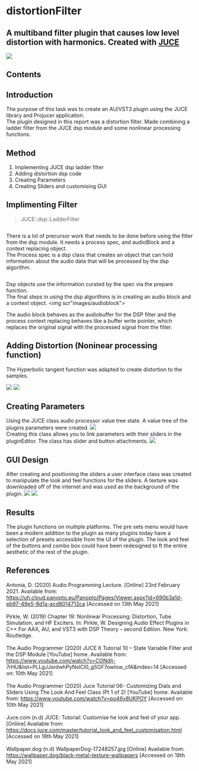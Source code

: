 # distortionFilter
<!-- imit -->
## A multiband filter plugin that causes low level distortion with harmonics. Created with [JUCE](https://juce.com/)

<img src="images/Screenshot 2022-11-20 at 15.43.16.png">

<!-- omit -->

## Contents 
<!-- omit -->

## Introduction
The purpose of this task was to create an AU/VST3 plugin using the JUCE library and Projucer application.<br/>
The plugin designed in this report was a distortion filter. Made combining a ladder filter from the JUCE dsp module and some nonlinear processing functions.<br/>

## Method
1. Implementing JUCE dsp ladder filter
2. Adding distortion dsp code
3. Creating Parameters
4. Creating Sliders and customising GUI

## Implimenting Filter
> JUCE::dsp::LadderFilter<float>
 <img scr="images/ladderfilter.png">
  
  
There is a lot of precursor work that needs to be done before using the filter from the dsp module. It needs a process spec, and audioBlock and a context replacing object.<br/>
The Process spec is a dsp class that creates an object that can hold information about the audio data that will be processed by the dsp algorithm.<br/>
  
 <img scr="images/creatingProcessspec"> 
  
Dsp objects use the information curated by the spec via the prepare function.<br/>
The final steps in using the dsp algorithms is in creating an audio block and a context object.
<img scr"images/audioblock">
  
The audio block behaves as the audiobuffer for the DSP filter and the process context replacing behaves like a buffer write pointer, which replaces the original signal with the processed signal from the filter.<br/>
  
## Adding Distortion (Noninear processing function)
The Hyperbolic tangent function was adapted to create distortion to the samples.<br/>

<img src="images/function.png">
  
<img src="images/codefunction.png">

## Creating Parameters
Using the JUCE class audio processor value tree state. A value tree of the plugins parameters were created.
<img src="images/valuetree.png">
<br/>
Creating this class allows you to link parameters with their sliders in the pluginEditor. The class has slider and button attachments.
<img src="images/attachments.png">
  
## GUI Design
After creating and positioning the sliders a user interface class was created to manipulate the look and feel functions for the sliders. A texture was downloaded off of the internet and was used as the background of the plugin.
<img src="images/gui.png">
<img src="images/guiclass.png">

## Results
The plugin functions on multiple platforms. The pre sets menu would have been a modern addition to the plugin as many plugins today have a selection of presets accessible from the UI of the plugin. The look and feel of the buttons and combo box could have been redesigned to ft the entire aesthetic of the rest of the plugin.



## References 
Antonia, D. (2020) Audio Programming Lecture. [Online] 23rd February 2021. Available from:
https://uh.cloud.panopto.eu/Panopto/Pages/Viewer.aspx?id=690b3a1d-eb97-49e5-8d1a-acd8014712ca [Accessed on 13th May 2021]<br/>
<br/>
Pirkle, W. (2019) Chapter 19: Nonlinear Processing: Distortion, Tube Simulation, and HF Exciters. In: Pirkle, W. Designing Audio Effect Plugins in C++ For AAX, AU, and VST3 with DSP Theory – second Edition. New York: Routledge.<br/>
<br/>
The Audio Programmer (2020) JUCE 6 Tutorial 10 – State Variable Filter and the DSP Module [YouTube] home. Available from: https://www.youtube.com/watch?v=CONdIj- 7rHU&list=PLLgJJsrdwhPyNsICl0_gSGF7owIow_cfA&index=14 [Accessed on: 10th May 2021]<br/>
<br/>
The Audio Programmer (2020) Juce Tutorial 06- Customizing Dials and Sliders Using The Look And Feel Class (Pt 1 of 2) [YouTube] home. Available from: https://www.youtube.com/watch?v=po46y8UKPOY [Accessed on: 10th May 2021]<br/>
<br/>
Juce.com (n.d) JUCE: Tutorial: Customise he look and feel of your app. [Online] Available from: https://docs.juce.com/master/tutorial_look_and_feel_customisation.html [Accessed on 18th May 2021]<br/>
<br/>
Wallpaper.dog (n.d) WallpaperDog-17248257.jpg [Online] Available from: https://wallpaper.dog/black-metal-texture-wallpapers [Accessed on 18th May 2021]<br/>
<br/>
